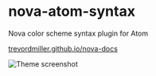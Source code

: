 # nova-atom-syntax

Nova color scheme syntax plugin for Atom

[trevordmiller.github.io/nova-docs](https://trevordmiller.github.io/nova-docs)

![Theme screenshot](https://f.cloud.github.com/assets/69169/2289498/4c3cb0ec-a009-11e3-8dbd-077ee11741e5.gif)
